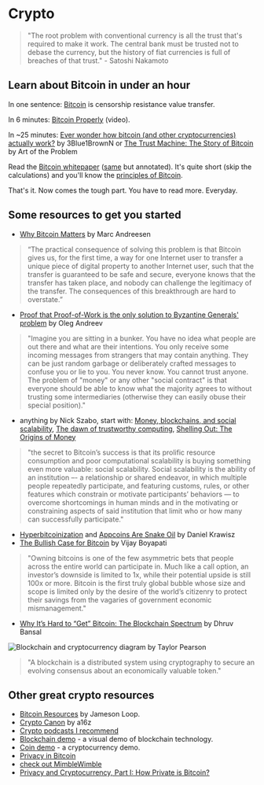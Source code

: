 # Crypto

> "The root problem with conventional currency is all the trust that's required to make it work. The central bank must be trusted not to debase the currency, but the history of fiat currencies is full of breaches of that trust." - Satoshi Nakamoto

## Learn about Bitcoin in under an hour

In one sentence: [Bitcoin](https://en.bitcoin.it/wiki/Bitcoin) is censorship resistance value transfer.

In 6 minutes: [Bitcoin Properly](http://bitcoinproperly.org/) \(video\).

In ~25 minutes: [Ever wonder how bitcoin \(and other cryptocurrencies\) actually work?](https://www.youtube.com/watch?v=bBC-nXj3Ng4) by 3Blue1BrownN or [The Trust Machine: The Story of Bitcoin](https://www.youtube.com/watch?v=ZKwqNgG-Sv4) by Art of the Problem

Read the [Bitcoin whitepaper](https://bitcoin.org/bitcoin.pdf) \([same](https://fermatslibrary.com/s/bitcoin) but annotated\). It's quite short \(skip the calculations\) and you'll know the [principles of Bitcoin](https://en.bitcoin.it/wiki/Principles_of_Bitcoin).

That's it. Now comes the tough part. You have to read more. Everyday.

## Some resources to get you started

* [Why Bitcoin Matters](http://blog.pmarca.com/2014/01/22/why-bitcoin-matters/) by Marc Andreesen

> “The practical consequence of solving this problem is that Bitcoin gives us, for the first time, a way for one Internet user to transfer a unique piece of digital property to another Internet user, such that the transfer is guaranteed to be safe and secure, everyone knows that the transfer has taken place, and nobody can challenge the legitimacy of the transfer. The consequences of this breakthrough are hard to overstate.”

* [Proof that Proof-of-Work is the only solution to Byzantine Generals' problem](https://gist.github.com/oleganza/8cc921e48f396515c6d6) by Oleg Andreev

> "Imagine you are sitting in a bunker. You have no idea what people are out there and what are their intentions. You only receive some incoming messages from strangers that may contain anything. They can be just random garbage or deliberately crafted messages to confuse you or lie to you. You never know. You cannot trust anyone. The problem of "money" or any other "social contract" is that everyone should be able to know what the majority agrees to without trusting some intermediaries \(otherwise they can easily obuse their special position\)."

* anything by Nick Szabo, start with: [Money, blockchains, and social scalability](https://unenumerated.blogspot.com/2017/02/money-blockchains-and-social-scalability.html), [The dawn of trustworthy computing](https://unenumerated.blogspot.com/2014/12/the-dawn-of-trustworthy-computing.html), [Shelling Out: The Origins of Money](https://nakamotoinstitute.org/shelling-out/)

> "the secret to Bitcoin’s success is that its prolific resource consumption and poor computational scalability is buying something even more valuable: social scalability. Social scalability is the ability of an institution –- a relationship or shared endeavor, in which multiple people repeatedly participate, and featuring customs, rules, or other features which constrain or motivate participants’ behaviors — to overcome shortcomings in human minds and in the motivating or constraining aspects of said institution that limit who or how many can successfully participate."

* [Hyperbitcoinization](https://nakamotoinstitute.org/mempool/hyperbitcoinization/) and [Appcoins Are Snake Oil](https://nakamotoinstitute.org/mempool/appcoins-are-snake-oil/) by Daniel Krawisz
* [The Bullish Case for Bitcoin](https://medium.com/@vijayboyapati/the-bullish-case-for-bitcoin-6ecc8bdecc1) by Vijay Boyapati

> "Owning bitcoins is one of the few asymmetric bets that people across the entire world can participate in. Much like a call option, an investor’s downside is limited to 1x, while their potential upside is still 100x or more. Bitcoin is the first truly global bubble whose size and scope is limited only by the desire of the world’s citizenry to protect their savings from the vagaries of government economic mismanagement."

* [Why It’s Hard to “Get” Bitcoin: The Blockchain Spectrum](https://blog.unchained-capital.com/blockchain-spectrum-806847e1c575) by Dhruv Bansal

![Blockchain and cryptocurrency diagram by Taylor Pearson](https://cdn-images-1.medium.com/max/1600/1*xILoZ-QpFWYLjAFEfjWWaw.png)

> "A blockchain is a distributed system using cryptography to secure an evolving consensus about an economically valuable token."

## Other great crypto resources

* [Bitcoin Resources](https://lopp.net/bitcoin.html) by Jameson Loop.
* [Crypto Canon](https://a16z.com/2018/02/10/crypto-readings-resources/) by a16z
* [Crypto podcasts I recommend](/podcasts#crypto)
* [Blockchain demo](https://blockchaindemo.io/) - a visual demo of blockchain technology.
* [Coin demo](https://coindemo.io/) - a cryptocurrency demo.
* [Privacy in Bitcoin](https://en.bitcoin.it/wiki/Privacy)
* [check out MimbleWimble](/protocols/mimblewimble)
* [Privacy and Cryptocurrency, Part I: How Private is Bitcoin?](https://medium.com/human-rights-foundation-hrf/privacy-and-cryptocurrency-part-i-how-private-is-bitcoin-e3a4071f8fff)

